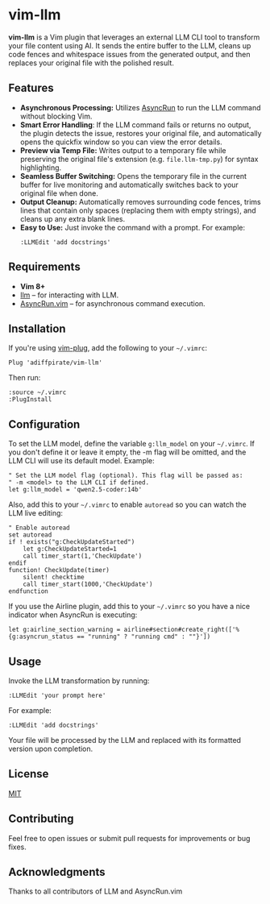 # vim-llm

**vim-llm** is a Vim plugin that leverages an external LLM CLI tool to transform your file content using AI.
It sends the entire buffer to the LLM, cleans up code fences and whitespace issues from the generated output,
and then replaces your original file with the polished result.

## Features

- **Asynchronous Processing:** Utilizes [AsyncRun](https://github.com/skywind3000/asyncrun.vim) to run the LLM command without blocking Vim.
- **Smart Error Handling**: If the LLM command fails or returns no output, the plugin detects the issue, restores your original file, and automatically opens the quickfix window so you can view the error details.
- **Preview via Temp File:** Writes output to a temporary file while preserving the original file's extension (e.g. `file.llm-tmp.py`) for syntax highlighting.
- **Seamless Buffer Switching:** Opens the temporary file in the current buffer for live monitoring and automatically switches back to your original file when done.
- **Output Cleanup:** Automatically removes surrounding code fences, trims lines that contain only spaces (replacing them with empty strings), and cleans up any extra blank lines.
- **Easy to Use:** Just invoke the command with a prompt. For example:
  ```vim
  :LLMEdit 'add docstrings'
  ```

## Requirements

- **Vim 8+**
- [llm](https://github.com/simonw/llm) – for interacting with LLM.
- [AsyncRun.vim](https://github.com/skywind3000/asyncrun.vim) – for asynchronous command execution.

## Installation

If you're using [vim-plug](https://github.com/junegunn/vim-plug), add the following to your `~/.vimrc`:

```vim
Plug 'adiffpirate/vim-llm'
```

Then run:
```vim
:source ~/.vimrc
:PlugInstall
```

## Configuration

To set the LLM model, define the variable `g:llm_model` on your `~/.vimrc`.
If you don't define it or leave it empty, the -m flag will be omitted, and the LLM CLI will use its default model.
Example:
```vim
" Set the LLM model flag (optional). This flag will be passed as:
" -m <model> to the LLM CLI if defined.
let g:llm_model = 'qwen2.5-coder:14b'
```

Also, add this to your `~/.vimrc` to enable `autoread` so you can watch the LLM live editing:
```vim
" Enable autoread
set autoread
if ! exists("g:CheckUpdateStarted")
    let g:CheckUpdateStarted=1
    call timer_start(1,'CheckUpdate')
endif
function! CheckUpdate(timer)
    silent! checktime
    call timer_start(1000,'CheckUpdate')
endfunction
```

If you use the Airline plugin, add this to your `~/.vimrc` so you have a nice indicator when AsyncRun is executing:
```vim
let g:airline_section_warning = airline#section#create_right(['%{g:asyncrun_status == "running" ? "running cmd" : ""}'])
```

## Usage

Invoke the LLM transformation by running:

```vim
:LLMEdit 'your prompt here'
```

For example:
```vim
:LLMEdit 'add docstrings'
```

Your file will be processed by the LLM and replaced with its formatted version upon completion.

## License

[MIT](LICENSE)

## Contributing

Feel free to open issues or submit pull requests for improvements or bug fixes.

## Acknowledgments

Thanks to all contributors of LLM and AsyncRun.vim
